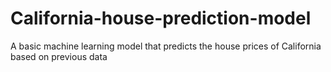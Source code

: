 # California-house-prediction-model
A basic machine learning model that predicts the house prices of California based on previous data
